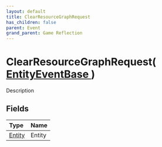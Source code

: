 ```yaml
---
layout: default
title: ClearResourceGraphRequest
has_children: false
parent: Event
grand_parent: Game Reflection
---
```

# ClearResourceGraphRequest( [ EntityEventBase ](/riftbreaker-wiki/docs/game-reflection/events/entity_event_base/) )
Description 

## Fields

| Type | Name |
|:----------|:--------------|
| [Entity](/riftbreaker-wiki/docs/game-reflection/classes/entity/) | Entity |

